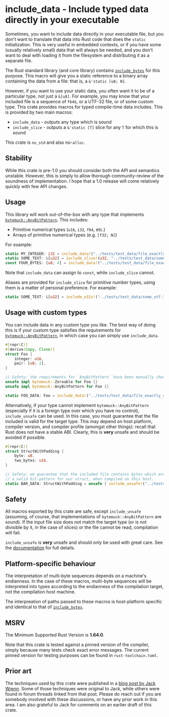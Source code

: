 # include_data - Include typed data directly in your executable

Sometimes, you want to include data directly in your executable file, but
you don't want to translate that data into Rust code that does the `static`
initialization. This is very useful in embedded contexts, or if you have
some (usually relatively small) data that will always be needed, and you
don't want to deal with loading it from the filesystem and distributing it
as a separate file.

The Rust standard library (and core library) contains
[`include_bytes`](https://doc.rust-lang.org/stable/core/macro.include_bytes.html)
for this purpose. This macro will give you a static reference to a binary array
containing the data from a
file: that is, a `&'static [u8; N]`.

However, if you want to use your static data, you often want it to be of a
particular type, not just a `&[u8]`. For example, you may know that your
included file is a sequence of `f64`s, or a UTF-32 file, or of some
custom type. This crate provides macros for typed compile-time data
includes. This is provided by two main macros:

- `include_data` - outputs any type which is sound
- `include_slice` - outputs a `&'static [T]` slice for any `T` for which
                    this is sound

This crate is `no_std` and also no-`alloc`.

## Stability

While this crate is pre-1.0 you should consider both the API and semantics
unstable. However, this is simply to allow thorough community-review of the
soundness of implementation. I hope that a 1.0 release will come relatively
quickly with few API changes.

## Usage

This library will work out-of-the-box with any type that implements
[`bytemuck::AnyBitPattern`](https://docs.rs/bytemuck/latest/bytemuck/trait.AnyBitPattern.html).
This includes:

- Primitive numerical types (`u16`, `i32`, `f64`, etc.)
- Arrays of primitive numerical types (e.g. `[f32; N]`)

For example:
```rust
static MY_INTEGER: i32 = include_data!("../tests/test_data/file_exactly_4_bytes_long");
static SOME_TEXT: &[u32] = include_slice!(u32, "../tests/test_data/some_utf-32_file");
const FOUR_BYTES: [u8; 4] = include_data!("../tests/test_data/file_exactly_4_bytes_long");
```

Note that `include_data` can assign to `const`, while `include_slice` cannot.

Aliases are provided for `include_slice` for primitive number types, using
them is a matter of personal preference. For example:
```rust
static SOME_TEXT: &[u32] = include_u32s!("../tests/test_data/some_utf-32_file");
```

## Usage with custom types

You can include data in any custom type you like. The best way of doing this
is if your custom type satisfies the requirements for
[`bytemuck::AnyBitPattern`](https://docs.rs/bytemuck/latest/bytemuck/trait.AnyBitPattern.html),
in which case you can simply use `include_data`.

```rust
#[repr(C)]
#[derive(Copy, Clone)]
struct Foo {
    integer: u16,
    pair: [u8; 2],
}

// Safety: the requirements for `AnyBitPattern` have been manually checked.
unsafe impl bytemuck::Zeroable for Foo {}
unsafe impl bytemuck::AnyBitPattern for Foo {}

static FOO_DATA: Foo = include_data!("../tests/test_data/file_exactly_4_bytes_long");
```

Alternatively, if your type cannot implement `bytemuck::AnyBitPattern` (especially
if it is a foreign type over which you have no control), `include_unsafe`
can be used. In this case, you must guarantee that the file included is
valid for the target type. This may depend on host platform, compiler
version, and compiler profile (amongst other things): recall that Rust does
not have a stable ABI. Clearly, this is **very** unsafe and should be
avoided if possible.

```rust
#[repr(C)]
struct StructWithPadding {
    byte: u8,
    two_bytes: u16,
}

// Safety: we guarantee that the included file contains bytes which are
// a valid bit-pattern for our struct, when compiled on this host.
static BAR_DATA: StructWithPadding = unsafe { include_unsafe!("../tests/test_data/file_exactly_4_bytes_long") };
```

## Safety

All macros exported by this crate are safe, except `include_unsafe`
(assuming, of course, that implementations of `bytemuck::AnyBitPattern` are sound). If
the input file size does not match the target type (or is not divisible by
it, in the case of slices) or the file cannot be read, compilation will
fail.

`include_unsafe` is **very** unsafe and should only be used with great care.
See the
[documentation](https://docs.rs/include_data/latest/include_data/macro.include_unsafe.html)
for full details.

## Platform-specific behaviour

The interpretation of multi-byte sequences depends on a machine's
endianness. In the case of these macros, multi-byte sequences will be
interpreted into types according to the endianness of the compilation
target, not the compilation host machine.

The interpreation of paths passed to these macros is host-platform specific
and identical to that of
[`include_bytes`](https://doc.rust-lang.org/stable/core/macro.include_bytes.html).

## MSRV

The Minimum Supported Rust Version is **1.64.0**.

Note that this crate is tested against a pinned version of the compiler,
simply because many tests check exact error messages. The current pinned
version for testing purposes can be found in `rust-toolchain.toml`.

## Prior art

The techniques used by this crate were published in a
[blog post by Jack Wrenn](https://jack.wrenn.fyi/blog/include-transmute/).
Some of those techniques were original to Jack, while others were found
in forum threads linked from that post. Please do reach out if you are
somebody involved with these discussions, or have any prior work in this
area. I am also grateful to Jack for comments on an earlier draft of this
crate.